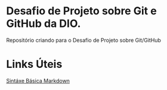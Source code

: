 # Desafio de Projeto sobre Git e GitHub da DIO.
Repositório criando para o Desafio de Projeto sobre Git/GitHub

# Links Úteis
[Sintáxe Básica Markdown](https://www.markdownguide.org/basic-syntax/)
